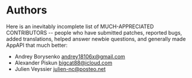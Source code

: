 # Authors

Here is an inevitably incomplete list of MUCH-APPRECIATED CONTRIBUTORS --
people who have submitted patches, reported bugs, added translations, helped
answer newbie questions, and generally made AppAPI that much better:

* Andrey Borysenko <andrey18106x@gmail.com>
* Alexander Piskun <bigcat88@icloud.com>
* Julien Veyssier <julien-nc@posteo.net>

[//]: # (<Please alphabetize new entries>)
